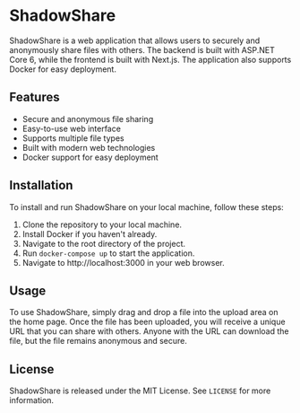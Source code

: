 # ShadowShare

ShadowShare is a web application that allows users to securely and anonymously share files with others. The backend is built with ASP.NET Core 6, while the frontend is built with Next.js. The application also supports Docker for easy deployment.

## Features
- Secure and anonymous file sharing
- Easy-to-use web interface
- Supports multiple file types
- Built with modern web technologies
- Docker support for easy deployment

## Installation

To install and run ShadowShare on your local machine, follow these steps:

1. Clone the repository to your local machine.
2. Install Docker if you haven't already.
3. Navigate to the root directory of the project.
4. Run `docker-compose up` to start the application.
5. Navigate to http://localhost:3000 in your web browser.

## Usage

To use ShadowShare, simply drag and drop a file into the upload area on the home page. Once the file has been uploaded, you will receive a unique URL that you can share with others. Anyone with the URL can download the file, but the file remains anonymous and secure.

## License

ShadowShare is released under the MIT License. See `LICENSE` for more information.
